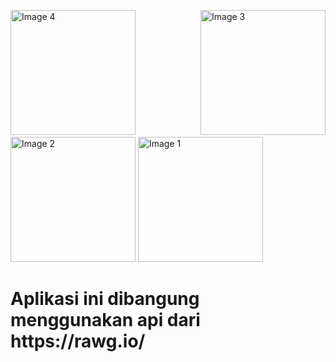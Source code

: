 <p align="justify">
  <img src="https://github.com/albarrazikrillah14/Game-App/assets/72233920/fcc12f24-c684-47f2-94d3-4f4b185ca4e2" width="200" alt="Image 4">
  <img src="https://github.com/albarrazikrillah14/Game-App/assets/72233920/e75515b5-5020-4c0c-bca4-0dc1aa830be4" width="200" alt="Image 3">
  <img src="https://github.com/albarrazikrillah14/Game-App/assets/72233920/3bd65853-dafe-4217-82e1-a4f58444e490" width="200" alt="Image 2">
  <img src="https://github.com/albarrazikrillah14/Game-App/assets/72233920/ff09beb1-713c-47ae-9736-0988c9ed9ba1" width="200" alt="Image 1">
  <h1>Aplikasi ini dibangung menggunakan api dari https://rawg.io/ </h1>
</p>
